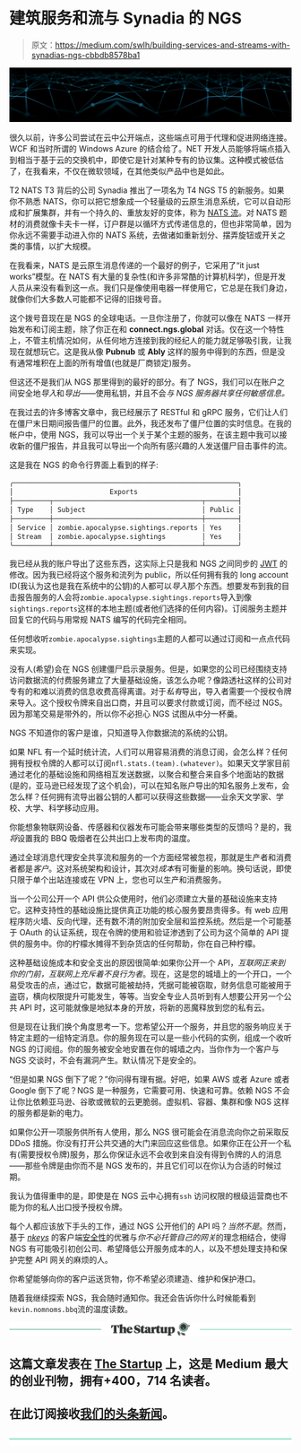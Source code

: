 # 建筑服务和流与 Synadia 的 NGS

> 原文：<https://medium.com/swlh/building-services-and-streams-with-synadias-ngs-cbbdb8578ba1>

![](img/5c945b4e8bb62f820a8df506582af703.png)

很久以前，许多公司尝试在云中公开端点，这些端点可用于代理和促进网络连接。WCF 和当时所谓的 Windows Azure 的结合给了。NET 开发人员能够将端点插入到相当于基于云的交换机中，即使它是针对某种专有的协议集。这种模式被低估了，在我看来，不仅在微软领域，在其他类似产品中也是如此。

T2 NATS T3 背后的公司 Synadia 推出了一项名为 T4 NGS T5 的新服务。如果你不熟悉 NATS，你可以把它想象成一个轻量级的云原生消息系统，它可以自动形成和扩展集群，并有一个持久的、重放友好的变体，称为 [NATS 流](https://nats.io/documentation/streaming/nats-streaming-intro/)。对 NATS 题材的消费就像卡夫卡一样，订户群是以循环方式传递信息的，但也非常简单，因为你永远不需要手动进入你的 NATS 系统，去做诸如重新划分、摆弄旋钮或开关之类的事情，以扩大规模。

在我看来，NATS 是云原生消息传递的一个最好的例子，它采用了“it just works”模型。在 NATS 有大量的复杂性(和许多非常酷的计算机科学)，但是开发人员从来没有看到这一点。我们只是像使用电器一样使用它，它总是在我们身边，就像你们大多数人可能都不记得的旧拨号音。

这个拨号音现在是 NGS 的全球电话。一旦你注册了，你就可以像在 NATS 一样开始发布和订阅主题，除了你正在和 **connect.ngs.global** 对话。仅在这一个特性上，不管主机情况如何，从任何地方连接到我的经纪人的能力就足够吸引我，让我现在就想玩它。这是我从像 **Pubnub** 或 **Ably** 这样的服务中得到的东西，但是没有通常堆积在上面的所有增值(也就是厂商锁定)服务。

但这还不是我们从 NGS 那里得到的最好的部分。有了 NGS，我们可以在账户之间安全地*导入*和*导出*——使用私钥，并且不会*与 NGS 服务器共享任何敏感信息。*

在我过去的许多博客文章中，我已经展示了 RESTful 和 gRPC 服务，它们让人们在僵尸末日期间报告僵尸的位置。此外，我还发布了僵尸位置的实时信息。在我的帐户中，使用 NGS，我可以导出一个关于某个主题的服务，在该主题中我可以接收新的僵尸报告，并且我可以导出一个向所有感兴趣的人发送僵尸目击事件的流。

这是我在 NGS 的命令行界面上看到的样子:

```
╭────────────────────────────────────────────────────────╮
│                        Exports                         │
├─────────┬─────────────────────────────────────┬────────┤
│ Type    │ Subject                             │ Public │
├─────────┼─────────────────────────────────────┼────────┤
│ Service │ zombie.apocalypse.sightings.reports │ Yes    │
│ Stream  │ zombie.apocalypse.sightings         │ Yes    │
╰─────────┴─────────────────────────────────────┴────────╯
```

我已经从我的账户导出了这些东西，这实际上只是我和 NGS 之间同步的 [JWT](https://jwt.io/) 的修改。因为我已经将这个服务和流列为 public，所以任何拥有我的 long account ID(我认为这也是我在系统中的公钥)的人都可以*导入*那个东西。想要发布到我的目击报告服务的人会将`zombie.apocalypse.sightings.reports`导入到像`sightings.reports`这样的本地主题(或者他们选择的任何内容)。订阅服务主题并回复它的代码与用常规 NATS 编写的代码完全相同。

任何想收听`zombie.apocalypse.sightings`主题的人都可以通过订阅和一点点代码来实现。

没有人(希望)会在 NGS 创建僵尸启示录服务。但是，如果您的公司已经围绕支持访问数据流的付费服务建立了大量基础设施，该怎么办呢？像路透社这样的公司对专有的和难以消费的信息收费高得离谱。对于*私有*导出，导入者需要一个授权令牌来导入。这个授权令牌来自出口商，并且可以要求付款或订阅，而不经过 NGS。因为那笔交易是带外的，所以你不必担心 NGS 试图从中分一杯羹。

NGS 不知道你的客户是谁，只知道导入你数据流的系统的公钥。

如果 NFL 有一个延时统计流，人们可以用容易消费的消息订阅，会怎么样？任何拥有授权令牌的人都可以订阅`nfl.stats.(team).(whatever)`。如果天文学家目前通过老化的基础设施和网络相互发送数据，以聚合和整合来自多个地面站的数据(是的，亚马逊已经发现了这个机会)，可以在知名账户导出的知名服务上发布，会怎么样？任何拥有流导出器公钥的人都可以获得这些数据——业余天文学家、学校、大学、科学移动应用。

你能想象物联网设备、传感器和仪器发布可能会带来哪些类型的反馈吗？是的，我*将*设置我的 BBQ 吸烟者在公共出口上发布肉的温度。

通过全球消息代理安全共享流和服务的一个方面经常被忽视，那就是生产者和消费者都是*客户*。这对系统架构和设计，其次对*成本*有可衡量的影响。换句话说，即使只限于单个出站连接或在 VPN 上，您也可以生产和消费服务。

当一个公司公开一个 API 供公众使用时，他们必须建立大量的基础设施来支持它。这种支持性的基础设施比提供真正功能的核心服务要昂贵得多。有 web 应用程序防火墙、反向代理，还有数不清的附加安全层和监控系统。然后是一个可能基于 OAuth 的认证系统，现在令牌的使用和验证渗透到了公司为这个简单的 API 提供的服务中。你的柠檬水摊得不到杂货店的任何帮助，你在自己种柠檬。

这种基础设施成本和安全支出的原因很简单:如果你公开一个 API，*互联网正来到你的门前，互联网上充斥着不良行为者*。现在，这是您的城墙上的一个开口，一个易受攻击的点，通过它，数据可能被劫持，凭据可能被窃取，财务信息可能被用于盗窃，横向权限提升可能发生，等等。当安全专业人员听到有人想要公开另一个公共 API 时，这可能就像是地狱本身的开放，将新的恶魔释放到您的私有云。

但是现在让我们换个角度思考一下。您希望公开一个服务，并且您的服务响应关于特定主题的一组特定消息。你的服务现在可以是一些小代码的实例，组成一个收听 NGS 的订阅组。你的服务被安全地安置在你的城墙之内，当你作为一个客户与 NGS 交谈时，不会有漏洞产生。默认情况下是安全的。

“但是如果 NGS 倒下了呢？”你问得有理有据。好吧，如果 AWS 或者 Azure 或者 Google 倒下了呢？NGS 是一种服务，它需要可用、快速和可靠。依赖 NGS 不会让你比依赖亚马逊、谷歌或微软的云更脆弱。虚拟机、容器、集群和像 NGS 这样的服务都是新的电力。

如果你公开一项服务供所有人使用，那么 NGS 很可能会在消息流向你之前采取反 DDoS 措施。你没有打开公共交通的大门来回应这些信息。如果你正在公开一个私有(需要授权令牌)服务，那么你保证永远不会收到来自没有得到令牌的人的消息——那些令牌是由你而不是 NGS 发布的，并且它们可以在你认为合适的时候过期。

我认为值得重申的是，即使是在 NGS 云中心拥有`ssh` 访问权限的根级运营商也不能为你的私人出口授予授权令牌。

每个人都应该放下手头的工作，通过 NGS 公开他们的 API 吗？*当然不是*。然而，基于 [*nkeys*](https://github.com/nats-io/nkeys) 的客户端[安全性](https://ed25519.cr.yp.to/)的优雅与*你不必托管自己的网关*的理念相结合，使得 NGS 有可能吸引初创公司、希望降低公开服务成本的人，以及不想处理支持和保护完整 API 网关的麻烦的人。

你希望能够向你的客户运送货物，你不希望必须建造、维护和保护港口。

随着我继续探索 NGS，我会随时通知你。我还会告诉你什么时候能看到`kevin.nomnoms.bbq`流的温度读数。

[![](img/308a8d84fb9b2fab43d66c117fcc4bb4.png)](https://medium.com/swlh)

## 这篇文章发表在 [The Startup](https://medium.com/swlh) 上，这是 Medium 最大的创业刊物，拥有+400，714 名读者。

## 在此订阅接收[我们的头条新闻](http://growthsupply.com/the-startup-newsletter/)。

[![](img/b0164736ea17a63403e660de5dedf91a.png)](https://medium.com/swlh)